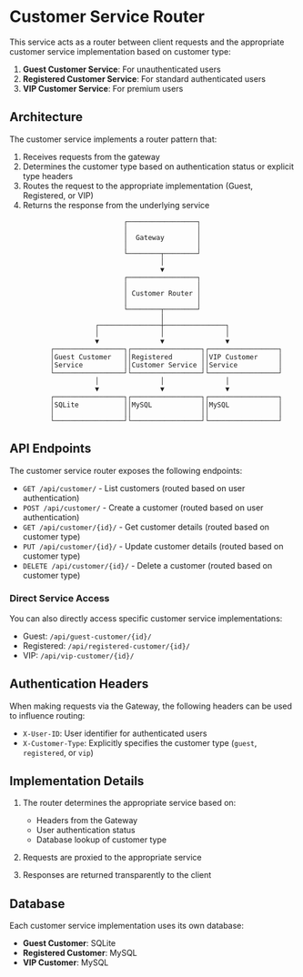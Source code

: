 # Customer Service Router

This service acts as a router between client requests and the appropriate customer service implementation based on customer type:

1. **Guest Customer Service**: For unauthenticated users
2. **Registered Customer Service**: For standard authenticated users 
3. **VIP Customer Service**: For premium users

## Architecture

The customer service implements a router pattern that:

1. Receives requests from the gateway
2. Determines the customer type based on authentication status or explicit type headers
3. Routes the request to the appropriate implementation (Guest, Registered, or VIP)
4. Returns the response from the underlying service

```
                            ┌─────────────────┐
                            │                 │
                            │  Gateway        │
                            │                 │
                            └────────┬────────┘
                                     │
                                     ▼
                            ┌─────────────────┐
                            │                 │
                            │ Customer Router │
                            │                 │
                            └────────┬────────┘
                                     │
                     ┌───────────────┼───────────────┐
                     │               │               │
                     ▼               ▼               ▼
          ┌─────────────────┐┌─────────────────┐┌─────────────────┐
          │Guest Customer   ││Registered       ││VIP Customer     │
          │Service          ││Customer Service ││Service          │
          └─────────────────┘└─────────────────┘└─────────────────┘
                     │               │               │
                     ▼               ▼               ▼
          ┌─────────────────┐┌─────────────────┐┌─────────────────┐
          │SQLite           ││MySQL            ││MySQL            │
          │                 ││                 ││                 │
          └─────────────────┘└─────────────────┘└─────────────────┘
```

## API Endpoints

The customer service router exposes the following endpoints:

- `GET /api/customer/` - List customers (routed based on user authentication)
- `POST /api/customer/` - Create a customer (routed based on user authentication)
- `GET /api/customer/{id}/` - Get customer details (routed based on customer type)
- `PUT /api/customer/{id}/` - Update customer details (routed based on customer type)
- `DELETE /api/customer/{id}/` - Delete a customer (routed based on customer type)

### Direct Service Access

You can also directly access specific customer service implementations:

- Guest: `/api/guest-customer/{id}/`
- Registered: `/api/registered-customer/{id}/`
- VIP: `/api/vip-customer/{id}/`

## Authentication Headers

When making requests via the Gateway, the following headers can be used to influence routing:

- `X-User-ID`: User identifier for authenticated users
- `X-Customer-Type`: Explicitly specifies the customer type (`guest`, `registered`, or `vip`)

## Implementation Details

1. The router determines the appropriate service based on:
   - Headers from the Gateway
   - User authentication status
   - Database lookup of customer type
   
2. Requests are proxied to the appropriate service
3. Responses are returned transparently to the client

## Database

Each customer service implementation uses its own database:

- **Guest Customer**: SQLite
- **Registered Customer**: MySQL
- **VIP Customer**: MySQL 